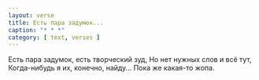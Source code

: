 ```yaml
---
layout: verse
title: Есть пара задумок...
caption: "* * *"
category: [ text, verses ]
---
```

Есть пара задумок, есть творческий зуд,
Но нет нужных слов и всё тут,
Когда-нибудь я их, конечно, найду...
Пока же какая-то жопа.
